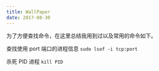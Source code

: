 ```yaml
---
title: WallPaper
date: 2017-08-30
---
```


为了方便查找命令，在这里总结我用到过以及常用的命令如下。

<!--more-->

查找使用 port 端口的进程信息 `sudo lsof -i tcp:port`

杀死 PID 进程 `kill PID`